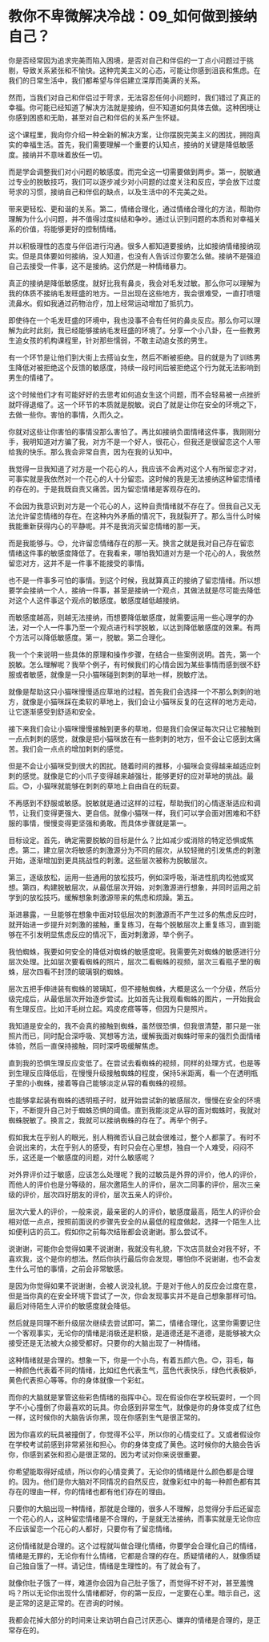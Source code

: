 # 教你不卑微解决冷战：09_如何做到接纳自己？

你是否经常因为追求完美而陷入困境，是否对自己和伴侣的一丁点小问题过于挑剔，导致关系紧张和不愉快。这种完美主义的心态，可能让你感到沮丧和焦虑。在我们的日常生活中，我们都希望与伴侣建立深厚而美满的关系。

然而，当我们对自己和伴侣过于苛求，无法容忍任何小问题时，我们错过了真正的幸福。你可能已经知道了解决方法就是接纳，但不知道如何具体去做。这种困境让你感到困惑和无助，甚至对自己和伴侣的关系产生怀疑。

这个课程里，我向你介绍一种全新的解决方案，让你摆脱完美主义的困扰，拥抱真实的幸福生活。首先，我们需要理解一个重要的认知点，接纳的关键是降低敏感度。接纳并不意味着放任一切。

而是学会调整我们对小问题的敏感度。而完全这一切需要做到两步。第一，脱敏通过专业的脱敏技巧，我们可以逐步减少对小问题的过度关注和反应，学会放下过度苛求的习惯，接纳自己和伴侣的缺点，以及生活中的不完美之处。

带来更轻松、更和谐的关系。第二，情绪合理化，通过情绪合理化的方法，帮助你理解为什么小问题，并不值得过度纠结和争吵。通过认识到问题的本质和对幸福关系的价值，将能够更好的控制情绪。

并以积极理性的态度与伴侣进行沟通。很多人都知道要接纳，比如接纳情绪接纳现实。但是具体要如何接纳，没人知道，也没有人告诉过你要怎么做。接纳不是强迫自己去接受一件事，这不是接纳。这仍然是一种情绪暴力。

真正的接纳是降低敏感度。就好比我有鼻炎，我会对毛发过敏。那么你可以理解为我的体质不接纳毛发旺盛的地方。一旦出现在这些地方，我会很难受，一直打喷嚏流鼻水。假如我通过药物治疗，加上经常运动增加了抵抗力。

即使待在一个毛发旺盛的环境中，我也没事不会有任何的鼻炎反应。那么你可以理解为此时此刻，我已经能够接纳毛发旺盛的环境了。分享一个小八卦，在一些教男生追女孩的机构课程里，针对那些懦弱，不敢主动追女孩的男生。

有一个环节是让他们到大街上去搭讪女生，然后不断被拒绝。目的就是为了训练男生降低对被拒绝这个反馈的敏感度，持续一段时间后被拒绝这个行为就无法影响到男生的情绪了。

这个时候他们才有可能好好的去思考如何追女生这个问题，而不会轻易被一点挫折就吓得退缩了。这一个环节的本质就是脱敏。说白了就是让你在安全的环境之下，去做一些你。害怕的事情，久而久之。

你就对这些让你害怕的事情没那么害怕了。再比如接纳负面情绪这件事，我刚刚分手，我明知道对方骗了我，对方不是一个好人，很花心，但我还是很留恋这个人带给我的快乐。那么我会非常自责，因为在我的认知中。

我觉得一旦我知道了对方是一个花心的人，我应该不会再对这个人有所留恋才对，可事实就是我依然对一个花心的人十分留恋。这时候的我是无法接纳这种留恋情绪的存在的。于是我既自责又痛苦。因为留恋情绪是客观存在的。

不会因为我意识到对方是一个花心的人，这种自责情绪就不存在了。但我自己又无法允许留恋情绪的存在。在这种内外矛盾的情况下，我就裂开了。那么当什么时候我能重新获得内心的平静呢。并不是我消灭留恋情绪的那一天。

而是我能够与。😊，允许留恋情绪存在的那一天。换言之就是我对自己存在留恋情绪这件事的敏感度降低了。在我看来，哪怕我知道对方是一个花心的人，我依然留恋对方，这并不是一件事不能接受的事情。

也不是一件事多可怕的事情。到这个时候，我就算真正的接纳了留恋情绪。所以想要学会接纳一个人，接纳一件事，甚至是接纳一个观点，其做法就是尽可能去降低对这个人这件事这个观点的敏感度。敏感度越低越接纳。

而敏感度越高，则越无法接纳，而想要降低敏感度，就需要运用一些心理学的办法，对一个人一件事乃至一个观点进行科学脱敏，以达到降低敏感度的效果。有两个方法可以降低敏感度。第一，脱敏。第二合理化。

我一个个来说明一些具体的原理和操作步骤，在结合一些案例说明。首先，第一个脱敏。怎么理解呢？我举个例子，有时候我们的心情会因为某些事情而感到很不舒服或者敏感，就像是一只小猫咪碰到刺刺的草地一样，脱敏疗法。

就像是帮助这只小猫咪慢慢适应草地的过程。首先我们会选择一个不那么刺刺的地方，就像是小猫咪踩在柔软的草地上，我们会让小猫咪反复的在这样的地方走动，让它逐渐感受到舒适和安全。

接下来我们会让小猫咪慢慢接触到更多的草地，但是我们会保证每次只让它接触到一点点刺刺的感觉，就像是把小猫咪放在有一些刺刺的地方，但不会让它感到太痛苦。我们会一点点的增加刺刺的感觉。

但是不会让小猫咪受到很大的困扰。随着时间的推移，小猫咪会变得越来越适应刺刺的感觉。就像是它的小爪子变得越来越强壮，能够更好的应对草地的挑战。最后。😊，小猫咪就能够在刺刺的草地上自由自在的玩耍。

不再感到不舒服或敏感。脱敏就是通过这样的过程，帮助我们的心情逐渐适应和调节，让我们变得更强大、更自信。就像小猫咪一样，我们可以学会面对困难和不舒服的事情，慢慢变得更坚强和勇敢。而具体步骤就是第一。

目标设定。首先，确定需要脱敏的目标是什么？比如减少或消除的特定恐惧或焦虑。第二，建立层次将敏感的刺激源分为不同的层次，从较轻微的引发焦虑的刺激开始，逐渐增加到更具挑战性的刺激。这些层次被称为脱敏层次。

第三，逐级放松，运用一些通用的放松技巧，例如深呼吸，渐进性肌肉松弛或冥想。第四，构建脱敏层次，从最低层次开始，对刺激源进行想象，并同时运用之前学到的放松技巧。缓解想象刺激源带来的焦虑和烦躁。第五。

渐进暴露，一旦能够在想象中面对较低层次的刺激源而不产生过多的焦虑反应时，就开始进一步提升对刺激的接触，重复练习，在每个脱敏层次上重复练习，直到能够在不引发明显焦虑反应的情况下，面对刺激源，举个例子。

我怕蜘蛛，我要如何安全的降低对蜘蛛的敏感度呢。我需要先对蜘蛛的敏感进行分层次处理。比如层次要看蜘蛛的照片，层次二看蜘蛛的视频，层次三看瓶子里的蜘蛛，层次四看不封顶的玻璃钢的蜘蛛。

层次五把手伸进装有蜘蛛的玻璃缸，但不接触蜘蛛，大概是这么一个分级，然后分级完成后，从最低层次开始逐步尝试。比如首先让我观看蜘蛛的图片，一开始我会有生理反应。比如汗毛树立起。鸡皮疙瘩等等，但因为只是照片。

我知道是安全的，我不会真的接触到蜘蛛，虽然很恐惧，但我很清楚，那只是一张照片而已，同时配合深呼吸、冥想等方法，缓解我面对蜘蛛时带来的强烈负面情绪体验，然后一直保持接触，同时深呼吸缓解焦虑。

直到我的恐惧生理反应变低了。在尝试去看蜘蛛的视频，同样的处理方式，也是等到生理反应降低后，在慢慢升级接触蜘蛛的程度，保持5米距离，看一个在透明瓶子里的小蜘蛛，接着等自己能够淡定从容的看蜘蛛的视频。

也能够拿起装有蜘蛛的透明瓶子时，就开始尝试新的敏感层次，慢慢在安全的环境下，不断提升自己对于蜘蛛恐惧的阈值。直到我能淡定从容的面对蜘蛛时，我就对蜘蛛脱敏了。换言之，我就可以接纳蜘蛛的存在了。再举个例子。

假如我太在乎别人的眼光，别人稍微否认自己就会很难过，整个人都蒙了。有时不会说出来的，太在乎别人的感受，有时只会在心里想，独自一个人难受，闷闷不乐，这还是一个敏感度的问题，对什么敏感呢？

对外界评价过于敏感，应该怎么处理呢？我的过敏员是外界的评价，他人的评价，而他人的评价也是分等级的，层次邀陌生人的评价，层次二同事的评价，层次三亲级的评价，层次四好朋友的评价，层次五亲人的评价。

层次六爱人的评价，一般来说，最亲密的人的评价，敏感度最高，陌生人的评价会相对低一点点，按照前面说的步骤先安全的从最低的程度做起，选择一个陌生人比如便利店的员工。假如你之前每次结账都会说谢谢。那么尝试不。

说谢谢，可能你会觉得如果不说谢谢，我就没有礼貌，下次店员就会对我不好，不喜欢我，这个是你的想法。然后你执行最后你会发现，哪怕你不说谢谢，也不会发生什么可怕的事情，之前会非常敏感。

是因为你觉得如果不说谢谢，会被人说没礼貌。于是对于他人的反应会过度在意，但是当你真的在安全环境下尝试了一次，你会发现事实并不是自己想象那样可怕。最后对待陌生人评价的敏感度就会降低。

然后就是同理不断升级层次继续去尝试即可。第二，情绪合理化，这里你需要记住一个客观事实，无论你的情绪是消极还是积极，是道德还是不道德，是能够被大众接受还是无法被大众接受都好。只要你的大脑出现了一种情绪。

这种情绪就是合理的。想象一下，你是一个小鸟，有着五颜六色。😊，羽毛，每一种颜色代表着不同的情绪，比如红色代表生气，蓝色代表快乐，绿色代表极妒，黄色代表担心等等。你的身体就像一个彩虹。

而你的大脑就是掌管这些彩色情绪的指挥中心。现在假设你在学校玩耍时，一个同学不小心撞倒了你最喜欢的玩具。你会感到非常生气，就像是你的身体变成了红色一样，这时候你的大脑告诉你黑，现在你感到生气是很正常的。

因为你喜欢的玩具被撞倒了，你觉得不公平，所以你的心情变红了。又或者假设你在学校考试前感到非常紧张和担心。你的身体变成了黄色。这时候你的大脑会告诉你，你感到紧张和担心是很正常的。因为考试对你来说很重要。

你希望能取得好成绩，所以你的心情变黄了。无论你的情绪是什么颜色都是合理的。因为。他们是你大脑对不同情况的自然反应，就像彩虹中的每一种颜色都有其存在的理由一样，你的情绪也都有他们存在的理由。

只要你的大脑出现一种情绪，那就是合理的，很多人不理解，总觉得分手后还留恋一个花心的人，这种留恋情绪是不合理的，于是就无法接纳，而事实就是无论你应不应该留恋一个花心的人都好，只要你有了留恋情绪。

这份情绪就是合理的。这个过程就叫做合理化情绪，你要学会合理化自己的情绪，情绪是无罪的，无论你有什么情绪，它都是合理的存在。质疑情绪的人，就像质疑自己独自饿了一样。请记住，情绪是生理性的。有了就会有了。

就像你肚子饿了一样，难道你会因为自己肚子饿了，而觉得不好不对，甚至羞愧吗？所以无论你出现什么情绪都好，你的第一反应，一定要在心里。暗示自己，这是正常的这是正常的。在咨询的时候。

我都会花掉大部分的时间来让来访明白自己讨厌恶心、嫌弃的情绪是合理的，是正常存在的。